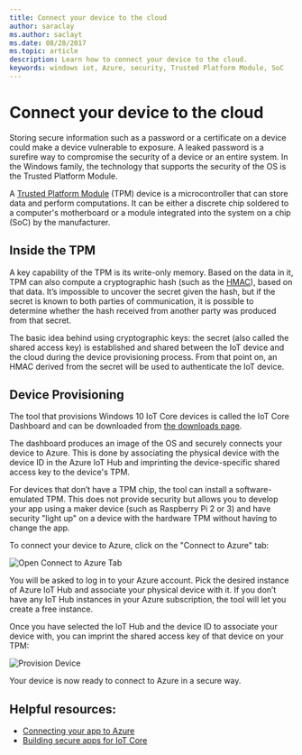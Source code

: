 ```yaml
---
title: Connect your device to the cloud
author: saraclay
ms.author: saclayt
ms.date: 08/28/2017
ms.topic: article
description: Learn how to connect your device to the cloud.
keywords: windows iot, Azure, security, Trusted Platform Module, SoC
---
```


# Connect your device to the cloud

Storing secure information such as a password or a certificate on a device could
make a device vulnerable to exposure. A leaked password is a surefire way to
compromise the security of a device or an entire system. In the Windows family,
the technology that supports the security of the OS is the Trusted Platform Module.

A [Trusted Platform Module](https://en.wikipedia.org/wiki/Trusted_Platform_Module) (TPM) device is a microcontroller that can store data and perform computations. It can be either a discrete chip soldered to a computer's
motherboard or a module integrated into the system on a chip (SoC) by the manufacturer. 

## Inside the TPM 

A key capability of the TPM is its write-only memory. Based on the data in it,
TPM can also compute a cryptographic hash (such as the [HMAC](https://en.wikipedia.org/wiki/Hash-based_message_authentication_code)), based on that data.
It’s impossible to uncover the secret given the hash, but if the secret is known
to both parties of communication, it is possible to determine whether the hash
received from another party was produced from that secret.

The basic idea behind using cryptographic keys: the secret (also called the
shared access key) is established and shared between the IoT device and the
cloud during the device provisioning process. From that point on, an HMAC
derived from the secret will be used to authenticate the IoT device.

## Device Provisioning 

The tool that provisions Windows 10 IoT Core devices is called the IoT Core
Dashboard and can be downloaded from [the downloads page](http://go.microsoft.com/fwlink/?LinkID=708576).

The dashboard produces an image of the OS and securely connects your device to
Azure. This is done by associating the physical device with the device ID in the Azure IoT Hub
and imprinting the device-specific shared access key to the device's TPM. 

For devices that don’t have a TPM chip, the tool can install a software-emulated
TPM. This does not provide security but allows you to develop your app
using a maker device (such as Raspberry Pi 2 or 3) and have security "light up"
on a device with the hardware TPM without having to change the app. 

To connect your device to Azure, click on the "Connect to Azure" tab:

![Open Connect to Azure Tab](../media/ConnectDeviceToCloud/Building_Secure_Apps_for_IoT_Core_Screen01.png)

You will be asked to log in to your Azure account. Pick the desired instance of
Azure IoT Hub and associate your physical device with it. If you don’t have any
IoT Hub instances in your Azure subscription, the tool will let you create a
free instance. 

Once you have selected the IoT Hub and the device ID to associate your device
with, you can imprint the shared access key of that device on your TPM:

![Provision Device](../media/ConnectDeviceToCloud/Building_Secure_Apps_for_IoT_Core_Screen02.png)

Your device is now ready to connect to Azure in a secure way. 

## Helpful resources:
* [Connecting your app to Azure](../connect-to-cloud/ConnectAppToCloud.md)
* [Building secure apps for IoT Core](https://blogs.windows.com/buildingapps/2016/07/20/building-secure-apps-for-windows-iot-core/#oqFLXiWIL1iCF8j9.97)
